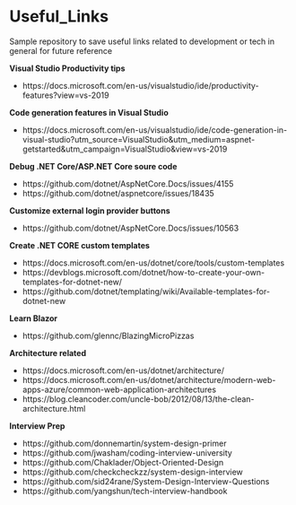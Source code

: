 # Useful_Links
<p>Sample repository to save useful links related to development or tech in general for future reference</p>

<b>Visual Studio Productivity tips</b>
<ul>
  <li>
  https://docs.microsoft.com/en-us/visualstudio/ide/productivity-features?view=vs-2019</li>
</ul>

<b>Code generation features in Visual Studio</b>
<ul>
  <li>https://docs.microsoft.com/en-us/visualstudio/ide/code-generation-in-visual-studio?utm_source=VisualStudio&utm_medium=aspnet-getstarted&utm_campaign=VisualStudio&view=vs-2019</li>
</ul>
<b>Debug .NET Core/ASP.NET Core soure code</b> 
<ul>
  <li>https://github.com/dotnet/AspNetCore.Docs/issues/4155</li>
  <li>https://github.com/dotnet/aspnetcore/issues/18435</li>
</ul>

<b>Customize external login provider buttons</b>
<ul>
  <li>https://github.com/dotnet/AspNetCore.Docs/issues/10563</li>
</ul>

<b>Create .NET CORE custom templates</b>
<ul>
  <li>https://docs.microsoft.com/en-us/dotnet/core/tools/custom-templates</li>
  <li>https://devblogs.microsoft.com/dotnet/how-to-create-your-own-templates-for-dotnet-new/</li>
  <li>https://github.com/dotnet/templating/wiki/Available-templates-for-dotnet-new</li>
</ul>

<b>Learn Blazor</b>
<ul>
  <li>https://github.com/glennc/BlazingMicroPizzas</li>
</ul>

<b>Architecture related</b>
<ul>
  <li>https://docs.microsoft.com/en-us/dotnet/architecture/</li>
  <li>https://docs.microsoft.com/en-us/dotnet/architecture/modern-web-apps-azure/common-web-application-architectures</li>
  <li>https://blog.cleancoder.com/uncle-bob/2012/08/13/the-clean-architecture.html</li>
</ul>

<b>Interview Prep</b>
<ul>
  <li>https://github.com/donnemartin/system-design-primer</li>
  <li>https://github.com/jwasham/coding-interview-university</li>
  <li>https://github.com/Chaklader/Object-Oriented-Design</li>
  <li>https://github.com/checkcheckzz/system-design-interview</li>
  <li>https://github.com/sid24rane/System-Design-Interview-Questions</li>
  <li>https://github.com/yangshun/tech-interview-handbook</li>
</ul>
